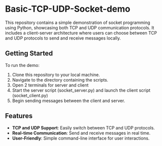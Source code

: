 # Basic-TCP-UDP-Socket-demo
This repository contains a simple demonstration of socket programming using Python, showcasing both TCP and UDP communication protocols. It includes a client-server architecture where users can choose between TCP and UDP protocols to send and receive messages locally.

## Getting Started

To run the demo:

1. Clone this repository to your local machine.
2. Navigate to the directory containing the scripts.
3. Open 2 terminals for server and client
4. Start the server script (socket_server.py) and launch the client script (socket_client.py) 
5. Begin sending messages between the client and server.

## Features

- **TCP and UDP Support**: Easily switch between TCP and UDP protocols.
- **Real-time Communication**: Send and receive messages in real time.
- **User-Friendly**: Simple command-line interface for user interactions.
